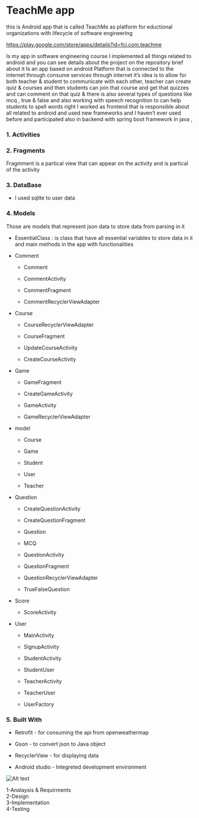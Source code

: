 # TeachMe app

this is Android app that is called TeachMe as platform for eductional organizations with lifecycle of software engineering

https://play.google.com/store/apps/details?id=fci.com.teachme

Is my app in software engineering course I implemented all things related to android and you can see details about the project on the repository  brief about it 
Is an app based on android Platform that is connected to the internet through consume services through internet it’s idea is to allow for both teacher & student to communicate with each other, teacher can create quiz & courses and then students can join that course and get that quizzes and can comment on that quiz  & there is also several types of questions like mcq , true & false and also working with speech recognition to can help students to spell words right I worked as frontend that is responsible about all related to android and used new frameworks and I haven’t ever used before and participated also in backend with spring boot framework in java ,

### 1. Activities


### 2. Fragments

Fragmment is a partical view that can appear on the activity and is partical of the activity                                              

### 3. DataBase                                                                                                                         
* I used sqlite to user data  


### 4. Models                                      


Those are models that represent json data to store data from parsing in it

* EssentialClass  : is class that have all essential variables to store data in it and main methods  in the app with functionalities                    

* Comment


  * Comment
  
  
  * CommentActivity
  
  
  * CommentFragment
  
  
  * CommentRecyclerViewAdapter
  
  
* Course


  * CourseRecyclerViewAdapter
  
  
  * CourseFragment
  
  
  * UpdateCourseActivity
  
  
  * CreateCourseActivity
  
  
* Game


  * GameFragment
  
  
  * CreateGameActivity
  
  
  * GameActivity
  
  
  * GameRecyclerViewAdapter
  
  
* model


  * Course
  
  
  * Game
  
  
  * Student
  
  
  * User
  
  
  * Teacher
  
  
* Question

  * CreateQuestionActivity


  * CreateQuestionFragment


  * Question


  * MCQ


  * QuestionActivity


  * QuestionFragment


  * QuestionRecyclerViewAdapter


  * TrueFalseQuestion


* Score

  * ScoreActivity


* User
  * MainActivity
  
  
  * SignupActivity


  * StudentActivity


  * StudentUser


  * TeacherActivity


  * TeacherUser


  * UserFactory
  
  
### 5. Built With
                                                                                                                     
* Retrofit - for consuming the api from openweathermap


* Gson - to convert json to Java object                                                                                                


* RecyclerView - for displaying  data 


* Android studio  - Integreted development environment                                                                                  



![Alt text](https://camo.githubusercontent.com/dc0b7abef91e993dd559479011349acb95fbffa6/687474703a2f2f6d656469612e696e64696564622e636f6d2f696d616765732f61727469636c65732f312f3137322f3137313037322f6175746f2f64727569646172636865725f6f2e676966 "TeachMe fight in SE2")

1-Analaysis & Requirments                                                                                                                   
2-Design                                                                                                                     
3-Implementation                                                                                                                     
4-Testing                                                                                                                     

